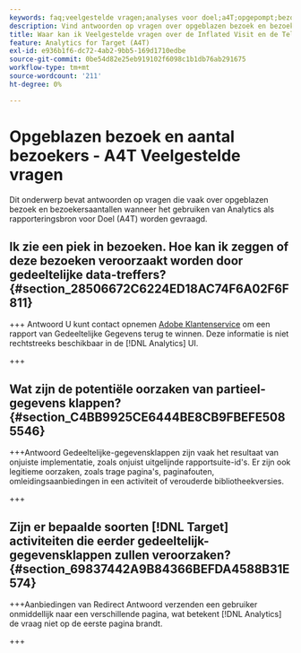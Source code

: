 ```yaml
---
keywords: faq;veelgestelde vragen;analyses voor doel;a4T;opgepompt;bezoek;bezoeker;gedeeltelijke hit;wees;wees;gedeeltelijk geraakt
description: Vind antwoorden op vragen over opgeblazen bezoek en bezoekersaantallen wanneer het gebruiken van Analytics voor [!DNL Target] (A4T). Leer hoe u "gedeeltelijke gegevens" minimaliseert.
title: Waar kan ik Veelgestelde vragen over de Inflated Visit en de Tellingen van de Bezoeker met A4T vinden?
feature: Analytics for Target (A4T)
exl-id: e936b1f6-dc72-4ab2-9bb5-169d1710edbe
source-git-commit: 0be54d82e25eb919102f6098c1b1db76ab291675
workflow-type: tm+mt
source-wordcount: '211'
ht-degree: 0%

---
```


# Opgeblazen bezoek en aantal bezoekers - A4T Veelgestelde vragen

Dit onderwerp bevat antwoorden op vragen die vaak over opgeblazen bezoek en bezoekersaantallen wanneer het gebruiken van Analytics als rapporteringsbron voor Doel (A4T) worden gevraagd.

## Ik zie een piek in bezoeken. Hoe kan ik zeggen of deze bezoeken veroorzaakt worden door gedeeltelijke data-treffers? {#section_28506672C6224ED18AC74F6A02F6F811}

+++ Antwoord U kunt contact opnemen [Adobe Klantenservice](/help/main/cmp-resources-and-contact-information.md#reference_ACA3391A00EF467B87930A450050077C) om een rapport van Gedeeltelijke Gegevens terug te winnen. Deze informatie is niet rechtstreeks beschikbaar in de [!DNL Analytics] UI.

+++

## Wat zijn de potentiële oorzaken van partieel-gegevens klappen? {#section_C4BB9925CE6444BE8CB9FBEFE5085546}

+++Antwoord Gedeeltelijke-gegevensklappen zijn vaak het resultaat van onjuiste implementatie, zoals onjuist uitgelijnde rapportsuite-id&#39;s. Er zijn ook legitieme oorzaken, zoals trage pagina&#39;s, paginafouten, omleidingsaanbiedingen in een activiteit of verouderde bibliotheekversies.

+++

## Zijn er bepaalde soorten [!DNL Target] activiteiten die eerder gedeeltelijk-gegevensklappen zullen veroorzaken? {#section_69837442A9B84366BEFDA4588B31E574}

+++Aanbiedingen van Redirect Antwoord verzenden een gebruiker onmiddellijk naar een verschillende pagina, wat betekent [!DNL Analytics] de vraag niet op de eerste pagina brandt.

+++